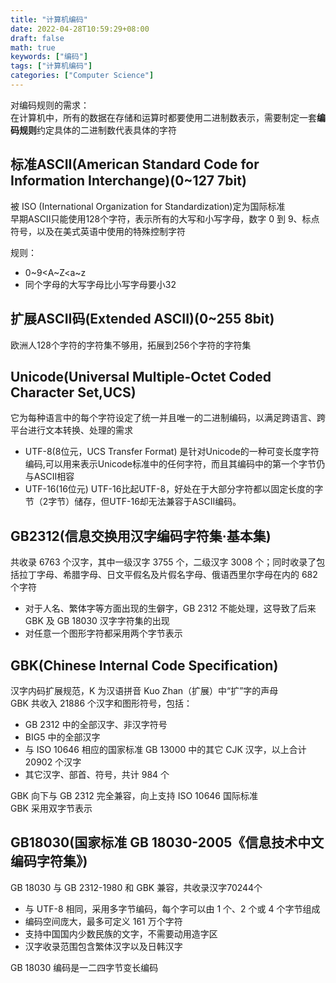 ```yaml
---
title: "计算机编码"
date: 2022-04-28T10:59:29+08:00
draft: false
math: true
keywords: ["编码"]
tags: ["计算机编码"]
categories: ["Computer Science"]
---
```


对编码规则的需求：  
在计算机中，所有的数据在存储和运算时都要使用二进制数表示，需要制定一套**编码规则**约定具体的二进制数代表具体的字符

## 标准ASCII(American Standard Code for Information Interchange)(0~127 7bit)

被 ISO (International Organization for Standardization)定为国际标准  
早期ASCII只能使用128个字符，表示所有的大写和小写字母，数字 0 到 9、标点符号，以及在美式英语中使用的特殊控制字符

规则：
- 0\~9<A\~Z<a\~z
- 同个字母的大写字母比小写字母要小32

## 扩展ASCII码(Extended ASCII)(0~255 8bit)

欧洲人128个字符的字符集不够用，拓展到256个字符的字符集

## Unicode(Universal Multiple-Octet Coded Character Set,UCS)

它为每种语言中的每个字符设定了统一并且唯一的二进制编码，以满足跨语言、跨平台进行文本转换、处理的需求
- UTF-8(8位元，UCS Transfer Format)
是针对Unicode的一种可变长度字符编码,可以用来表示Unicode标准中的任何字符，而且其编码中的第一个字节仍与ASCII相容  
- UTF-16(16位元)
UTF-16比起UTF-8，好处在于大部分字符都以固定长度的字节（2字节）储存，但UTF-16却无法兼容于ASCII编码。

## GB2312(信息交换用汉字编码字符集·基本集)

共收录 6763 个汉字，其中一级汉字 3755 个，二级汉字 3008 个；同时收录了包括拉丁字母、希腊字母、日文平假名及片假名字母、俄语西里尔字母在内的 682 个字符
- 对于人名、繁体字等方面出现的生僻字，GB 2312 不能处理，这导致了后来 GBK 及 GB 18030 汉字字符集的出现
- 对任意一个图形字符都采用两个字节表示

## GBK(Chinese Internal Code Specification)

汉字内码扩展规范，K 为汉语拼音 Kuo Zhan（扩展）中“扩”字的声母  
GBK 共收入 21886 个汉字和图形符号，包括：
- GB 2312 中的全部汉字、非汉字符号
- BIG5 中的全部汉字
- 与 ISO 10646 相应的国家标准 GB 13000 中的其它 CJK 汉字，以上合计 20902 个汉字
- 其它汉字、部首、符号，共计 984 个

GBK 向下与 GB 2312 完全兼容，向上支持 ISO 10646 国际标准  
GBK 采用双字节表示

## GB18030(国家标准 GB 18030-2005《信息技术中文编码字符集》)

GB 18030 与 GB 2312-1980 和 GBK 兼容，共收录汉字70244个
- 与 UTF-8 相同，采用多字节编码，每个字可以由 1 个、2 个或 4 个字节组成
- 编码空间庞大，最多可定义 161 万个字符
- 支持中国国内少数民族的文字，不需要动用造字区
- 汉字收录范围包含繁体汉字以及日韩汉字

GB 18030 编码是一二四字节变长编码
